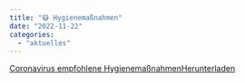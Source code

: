 ```yaml
---
title: "😷 Hygienemaßnahmen"
date: "2022-11-22"
categories: 
  - "aktuelles"
---
```


[Coronavirus empfohlene Hygienemaßnahmen](https://volksschule-partenkirchen.de/wp-content/uploads/Coranavirus-empfohlene-Hygienemassnahmen.pdf)[Herunterladen](https://volksschule-partenkirchen.de/wp-content/uploads/Coranavirus-empfohlene-Hygienemassnahmen.pdf)
